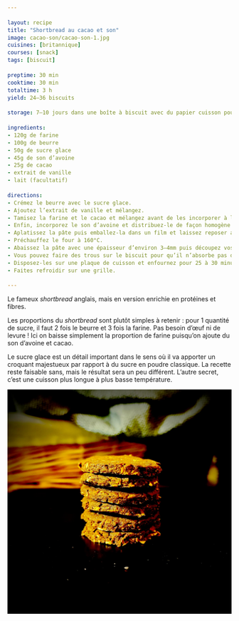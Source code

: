 ```yaml
---

layout: recipe
title: "Shortbread au cacao et son"
image: cacao-son/cacao-son-1.jpg
cuisines: [britannique]
courses: [snack]
tags: [biscuit]

preptime: 30 min
cooktime: 30 min
totaltime: 3 h
yield: 24–36 biscuits

storage: 7–10 jours dans une boîte à biscuit avec du papier cuisson pour absorber l’humidité.

ingredients:
- 120g de farine
- 100g de beurre
- 50g de sucre glace
- 45g de son d’avoine
- 25g de cacao
- extrait de vanille
- lait (facultatif)

directions:
- Crémez le beurre avec le sucre glace.
- Ajoutez l’extrait de vanille et mélangez.
- Tamisez la farine et le cacao et mélangez avant de les incorporer à la crème de beurre sucrée. Ne travaillez pas trop la pâte, il faut simplement ne plus apercevoir de grumeau.
- Enfin, incorporez le son d’avoine et distribuez-le de façon homogène.
- Aplatissez la pâte puis emballez-la dans un film et laissez reposer au moins 2 heures au frigo.
- Préchauffez le four à 160°C. 
- Abaissez la pâte avec une épaisseur d’environ 3–4mm puis découpez vos biscuits à l’aide d’un emporte-pièce. Si celle-ci est trop friable, vous pouvez ajouter une cuillère à café de lait pour la rendre un peu plus élastique.
- Vous pouvez faire des trous sur le biscuit pour qu’il n’absorbe pas d’humidité à la cuisson mais ce n'est pas forcément obligatoire comme sur le shortbread classique.
- Disposez-les sur une plaque de cuisson et enfournez pour 25 à 30 minutes ou jusqu’à ce que le biscuit se tienne, pas plus – il n’a pas besoin d’être dur.
- Faites refroidir sur une grille.

---
```


Le fameux <i lang="en">shortbread</i> anglais, mais en version enrichie en protéines et fibres.

Les proportions du <i lang="en">shortbread</i> sont plutôt simples à retenir&nbsp;: pour 1 quantité de sucre, il faut 2 fois le beurre et 3 fois la farine. Pas besoin d’œuf ni de levure&nbsp;! Ici on baisse simplement la proportion de farine puisqu’on ajoute du son d’avoine et cacao.

Le sucre glace est un détail important dans le sens où il va apporter un croquant majestueux par rapport à du sucre en poudre classique. La recette reste faisable sans, mais le résultat sera un peu différent. L’autre secret, c’est une cuisson plus longue à plus basse température.

![Le biscuit reste ultra craquant tout en amenant des fibres et protéines par rapport au shortbread classique.](../images/cacao-son/cacao-son-2.jpg)